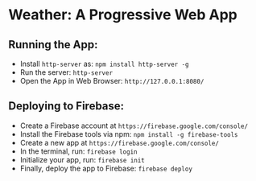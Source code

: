 # Weather: A Progressive Web App

## Running the App:
* Install `http-server` as:
```npm install http-server -g```
* Run the server:
```http-server```
* Open the App in Web Browser:
 ```http://127.0.0.1:8080/```

## Deploying to Firebase:
* Create a Firebase account at `https://firebase.google.com/console/`
* Install the Firebase tools via npm: 
```npm install -g firebase-tools```
* Create a new app at `https://firebase.google.com/console/`
* In the terminal, run: `firebase login`
* Initialize your app, run: `firebase init`
* Finally, deploy the app to Firebase: `firebase deploy`
